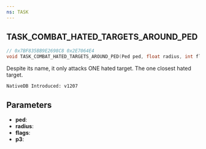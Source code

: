 ```yaml
---
ns: TASK
---
```

## TASK_COMBAT_HATED_TARGETS_AROUND_PED

```c
// 0x7BF835BB9E2698C8 0x2E7064E4
void TASK_COMBAT_HATED_TARGETS_AROUND_PED(Ped ped, float radius, int flags, Any p3);
```

Despite its name, it only attacks ONE hated target. The one closest hated target.

```
NativeDB Introduced: v1207
```

## Parameters
* **ped**:
* **radius**:
* **flags**:
* **p3**:
